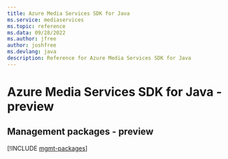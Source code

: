 ```yaml
---
title: Azure Media Services SDK for Java
ms.service: mediaservices
ms.topic: reference
ms.data: 09/28/2022
ms.author: jfree
author: joshfree
ms.devlang: java
description: Reference for Azure Media Services SDK for Java
---
```

# Azure Media Services SDK for Java - preview

## Management packages - preview
[!INCLUDE [mgmt-packages](media-services-mgmt-index.md)]
